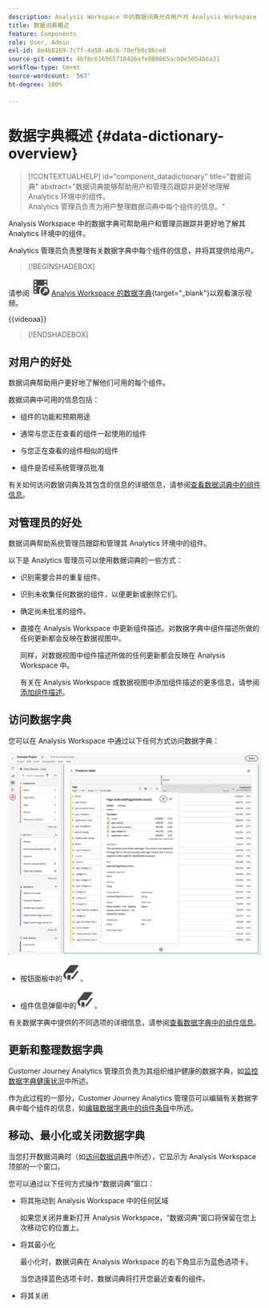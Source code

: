 ```yaml
---
description: Analysis Workspace 中的数据词典允许用户对 Analysis Workspace 中的各种组件进行编目和跟踪，包括组件的预期用途、批准情况、重复情况等等。
title: 数据词典概述
feature: Components
role: User, Admin
exl-id: 8e4b8169-7c7f-4a58-a6c6-70efb0c86ce8
source-git-commit: 4bf8c616965718426efe880865acb0e5054b6a31
workflow-type: tm+mt
source-wordcount: '567'
ht-degree: 100%

---
```


# 数据字典概述 {#data-dictionary-overview}

<!-- markdownlint-disable MD034 -->

>[!CONTEXTUALHELP]
>id="component_datadictionary"
>title="数据词典"
>abstract="数据词典能够帮助用户和管理员跟踪并更好地理解 Analytics 环境中的组件。<br/>Analytics 管理员负责为用户整理数据词典中每个组件的信息。"

<!-- markdownlint-enable MD034 -->


Analysis Workspace 中的数据字典可帮助用户和管理员跟踪并更好地了解其 Analytics 环境中的组件。

Analytics 管理员负责整理有关数据字典中每个组件的信息，并将其提供给用户。


>[!BEGINSHADEBOX]

请参阅 ![VideoCheckedOut](/help/assets/icons/VideoCheckedOut.svg) [Analyis Workspace 的数据字典](https://video.tv.adobe.com/v/3418028/?quality=12&learn=on){target="_blank"}以观看演示视频。

{{videoaa}}

>[!ENDSHADEBOX]



## 对用户的好处

数据词典帮助用户更好地了解他们可用的每个组件。

数据词典中可用的信息包括：

* 组件的功能和预期用途

* 通常与您正在查看的组件一起使用的组件

* 与您正在查看的组件相似的组件

* 组件是否经系统管理员批准

有关如何访问数据词典及其包含的信息的详细信息，请参阅[查看数据词典中的组件信息](/help/components/data-dictionary/view-data-dictionary.md)。

## 对管理员的好处

数据词典帮助系统管理员跟踪和管理其 Analytics 环境中的组件。

以下是 Analytics 管理员可以使用数据词典的一些方式：

* 识别需要合并的重复组件。

* 识别未收集任何数据的组件，以便更新或删除它们。

* 确定尚未批准的组件。

* 直接在 Analysis Workspace 中更新组件描述。对数据字典中组件描述所做的任何更新都会反映在数据视图中。

  同样，对数据视图中组件描述所做的任何更新都会反映在 Analysis Workspace 中。

  有关在 Analysis Workspace 或数据视图中添加组件描述的更多信息，请参阅[添加组件描述](/help/components/add-component-descriptions.md)。

## 访问数据字典

您可以在 Analysis Workspace 中通过以下任何方式访问数据字典：

![左侧面板中的“数据字典”图标](assets/data-dictionary-access.png)

* 按钮面板中的![书签](/help/assets/icons/Bookmark.svg)。



* 组件信息弹窗中的![书签](/help/assets/icons/Bookmark.svg)。


有关数据字典中提供的不同选项的详细信息，请参阅[查看数据字典中的组件信息](/help/components/data-dictionary/view-data-dictionary.md)。

## 更新和整理数据字典

Customer Journey Analytics 管理员负责为其组织维护健康的数据字典，如[监控数据字典健康状况](/help/components/data-dictionary/monitor-data-dictionary-health.md)中所述。

作为此过程的一部分，Customer Journey Analytics 管理员可以编辑有关数据字典中每个组件的信息，如[编辑数据字典中的组件条目](/help/components/data-dictionary/edit-entries-data-dictionary.md)中所述。

## 移动、最小化或关闭数据字典

当您打开数据词典时（如[访问数据词典](#access-the-data-dictionary)中所述），它显示为 Analysis Workspace 顶部的一个窗口。

您可以通过以下任何方式操作“数据词典”窗口：

* 将其拖动到 Analysis Workspace 中的任何区域

  如果您关闭并重新打开 Analysis Workspace，“数据词典”窗口将保留在您上次移动它的位置上。<!--True?-->

* 将其最小化

  最小化时，数据词典在 Analysis Workspace 的右下角显示为蓝色选项卡。

  当您选择蓝色选项卡时，数据词典将打开您最近查看的组件。

* 将其关闭
